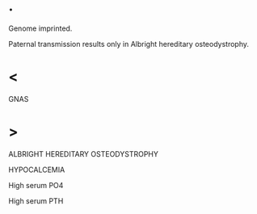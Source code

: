 # .

Genome imprinted.

Paternal transmission results only in Albright hereditary osteodystrophy.

# <

GNAS

# >

ALBRIGHT HEREDITARY OSTEODYSTROPHY

HYPOCALCEMIA

High serum PO4

High serum PTH
